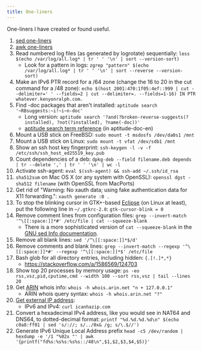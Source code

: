 ```yaml
---
title: One-liners
---
```

One-liners I have created or found useful.

1. [sed one-liners](http://sed.sourceforge.net/sed1line.txt)
1. [awk one-liners](http://www.pement.org/awk/awk1line.txt)
1. Read numbered log files (as generated by logrotate) sequentially: `less $(echo /var/log/all.log* | tr ' ' '\n' | sort --version-sort)`
    * Look for a pattern in logs: `zgrep "pattern" $(echo /var/log/all.log* | tr ' ' '\n' | sort --reverse --version-sort)`
1. Make an IPv6 PTR record for a /64 zone (change the 16 to 20 in the cut command for a /48 zone): `echo $(host 2001:470:1f05:4ef::999 | cut --delimiter=' ' --fields=2 | cut --delimiter=. --fields=1-16) IN PTR whatever.kenyonralph.com.`
1. Find -doc packages that aren't installed: `aptitude search '~RBsuggests:~i!~i~n-doc'`
    * Long version: `aptitude search '?and(?broken-reverse-suggests(?installed), ?not(?installed), ?name(-doc))'`
    * [aptitude search term reference](file:///usr/share/doc/aptitude/html/en/ch02s04s05.html) (in aptitude-doc-en)
1. Mount a USB stick on FreeBSD: `sudo mount -t msdosfs /dev/da0s1 /mnt`
1. Mount a USB stick on Linux: `sudo mount -t vfat /dev/sdb1 /mnt`
1. Show an ssh host key fingerprint: `ssh-keygen -l -v -f /etc/ssh/ssh_host_ed25519_key.pub`
1. Count dependencies of a deb: `dpkg-deb --field filename.deb depends | tr --delete ',' | tr ' ' '\n' | wc -l`
1. Activate ssh-agent: `eval $(ssh-agent) && ssh-add ~/.ssh/id_rsa`
1. `sha512sum` on Mac OS X (or any system with OpenSSL): `openssl dgst -sha512 filename` (with OpenSSL from MacPorts)
1. Get rid of "Warning: No xauth data; using fake authentication data for X11 forwarding.": `xauth generate :0 .`
1. To stop the blinking cursor in GTK+-based [Eclipse](http://eclipse.org/) (on Linux at least), put the following line in `~/.gtkrc-2.0`: `gtk-cursor-blink = 0`
1. Remove comment lines from configuration files: `grep --invert-match '^\[[:space:]]*#' /etc/file | cat --squeeze-blank`
    * There is a more sophisticated version of `cat --squeeze-blank` in the [GNU sed Info documentation](http://www.gnu.org/software/sed/manual/html_node/cat-_002ds.html#cat-_002ds).
1. Remove all blank lines: `sed '/^\[[:space:]]*$/d'`
1. Remove comments and blank lines: `grep --invert-match --regexp '^\[[:space:]]*#' --regexp '^\[[:space:]]*$' /etc/file`
1. Bash glob for all directory entries, including hidden: `{.[!.]*,*}`
    * <https://stackoverflow.com/a/1586569/124703>
1. Show top 20 processes by memory usage: `ps -eo rss,vsz,pid,cputime,cmd --width 100 --sort rss,vsz | tail --lines 20`
1. Get [ARIN](http://arin.net/) whois info: `whois -h whois.arin.net "n + 127.0.0.1"`
    * ARIN whois query syntax: `whois -h whois.arin.net "?"`
1. [Get external IP address](http://www.commandlinefu.com/commands/view/5427/get-your-external-ip-address):
    * IPv6 and IPv4: `curl icanhazip.com`
1. Convert a hexadecimal IPv4 address, like you would see in NAT64 and DNS64, to dotted-decimal format: `printf "%d.%d.%d.%d\n" $(echo c0a8:ff01 | sed 's/://; s/../0x& /g; s/\.$//')`
1. Generate IPv6 Unique Local Address prefix `head -c5 /dev/random | hexdump -e '/1 "%02x "' | awk '{printf("fd%s:%s%s:%s%s::/48\n",$1,$2,$3,$4,$5)}'`
